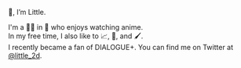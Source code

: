 👋, I’m Little.  

I'm a 👨‍💻 in 🌉 who enjoys watching anime.  
In my free time, I also like to 📈, 🎤, and 🖌️.  
I recently became a fan of DIALOGUE+.
You can find me on Twitter at [@little_2d](https://twitter.com/little_2d).
